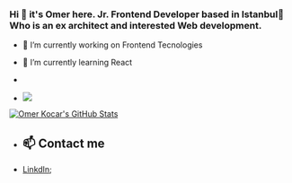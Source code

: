 ### Hi 👋  it's Omer here. Jr. Frontend Developer based in Istanbul👋  Who is an ex architect and interested Web development.

- 🔭 I’m currently working on Frontend Tecnologies
- 🌱 I’m currently learning React 

- 
- ![](https://komarev.com/ghpvc/?username=your-github-username&color=green)

[![Omer Kocar's GitHub Stats](https://github-readme-stats.vercel.app/api?username=your-github-username&show_icons=true&hide_border=false&theme=vue)](https://github.com/omer-kocar/github-readme-stats)

- ## 📫 Contact me 

- <a href="https://www.linkedin.com/in/omerkocar/" target="_blank" >LinkdIn</a>;

